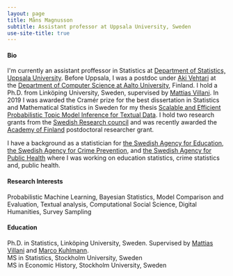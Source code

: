 ```yaml
---
layout: page
title: Måns Magnusson
subtitle: Assistant professor at Uppsala University, Sweden
use-site-title: true
---
```



#### Bio


I'm currently an assistant proffessor in Statistics at [Department of Statistics, Uppsala University](https://www.statistik.uu.se/?languageId=1). Before Uppsala, I was a postdoc under [Aki Vehtari](https://users.aalto.fi/~ave/) at the [Department of Computer Science at Aalto University](https://www.aalto.fi/en/department-of-computer-science), Finland. I hold a Ph.D. from Linköping University, Sweden, supervised by [Mattias Villani](https://www.mattiasvillani.com/). In 2019 I was awarded the Cramér prize for the best dissertation in Statistics and Mathematical Statistics in Sweden for my thesis [Scalable and Efficient Probabilistic Topic Model Inference for Textual Data](http://liu.diva-portal.org/smash/record.jsf?pid=diva2%3A1201965&dswid=-8297). I hold two research grants from the [Swedish Research council](https://www.vr.se/english.html) and was recently awarded the [Academy of Finland](https://www.aka.fi/) postdoctoral researcher grant.

I have a background as a statistician for [the Swedish Agency for Education](https://www.skolverket.se/), [the Swedish Agency for Crime Prevention](https://www.bra.se/), and [the Swedish Agency for Public Health](https://www.folkhalsomyndigheten.se/) where I was working on education statistics, crime statistics and, public health. 

#### Research Interests
Probabilistic Machine Learning, Bayesian Statistics, Model Comparison and Evaluation, Textual analysis, Computational Social Science, Digital Humanities, Survey Sampling

#### Education
Ph.D. in Statistics, Linköping University, Sweden. Supervised by [Mattias Villani](https://www.mattiasvillani.com/) and [Marco Kuhlmann](https://www.ida.liu.se/~marku61/).<br/>
MS in Statistics, Stockholm University, Sweden<br/>
MS in Economic History, Stockholm University, Sweden

